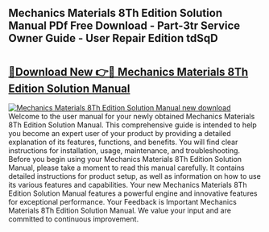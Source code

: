 ## Mechanics Materials 8Th Edition Solution Manual PDf Free Download - Part-3tr Service Owner Guide - User Repair Edition tdSqD

# <h2><a href="http://bc61251.oget.top/?id=Mechanics+Materials+8Th+Edition+Solution+Manual">🔗Download New 👉🔴 Mechanics Materials 8Th Edition Solution Manual</a></h2>

[![Mechanics Materials 8Th Edition Solution Manual new download](https://i.imgur.com/5g1atiW.png)](http://bc61251.oget.top/?id=Mechanics+Materials+8Th+Edition+Solution+Manual)
Welcome to the user manual for your newly obtained Mechanics Materials 8Th Edition Solution Manual. This comprehensive guide is intended to help you become an expert user of your product by providing a detailed explanation of its features, functions, and benefits. You will find clear instructions for installation, usage, maintenance, and troubleshooting. Before you begin using your Mechanics Materials 8Th Edition Solution Manual, please take a moment to read this manual carefully. It contains detailed instructions for product setup, as well as information on how to use its various features and capabilities. Your new Mechanics Materials 8Th Edition Solution Manual features a powerful engine and innovative features for exceptional performance. Your Feedback is Important Mechanics Materials 8Th Edition Solution Manual. We value your input and are committed to continuous improvement.
